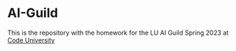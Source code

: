 # AI-Guild

This is the repository with the homework for the LU AI Guild Spring 2023 at [Code University](https://code.berlin/en/)
